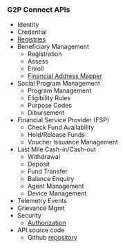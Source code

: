 ### G2P Connect APIs

 * Identity
 * Credential
 * [Registries](https://g2p-connect.github.io/specs/release/html/registry_core_v1.0.0.html)
* Beneficiary Management
    * Registration
    * Assess
    * Enroll
    * [Financial Address Mapper](https://g2p-connect.github.io/specs/release/html/mapper_core_v1.0.0.html)
* Social Program Management
    * Program Management
    * Eligibility Rules
    * Purpose Codes
    * Dibursement
* Financial Service Provider (FSP) 
    * Check Fund Availability
    * Hold/Release Funds
    * Voucher Issuance Management
* Last Mile Cash-in/Cash-out
    * Withdrawal
    * Deposit
    * Fund Transfer
    * Balance Enquiry
    * Agent Management
    * Device Management
* Telemetry Events
* Grievance Mgmt
* Security
    * [Authorization](https://g2p-connect.github.io/specs/release/html/authz_core_v1.0.0.html)
* API source code
    * Github [repository](https://g2p-connect.github.io/specs/src)